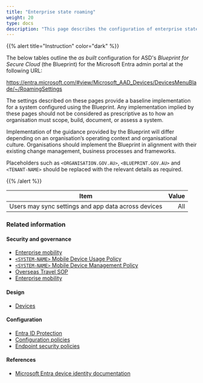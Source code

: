 ```yaml
---
title: "Enterprise state roaming"
weight: 20
type: docs
description: "This page describes the configuration of enterprise state roaming within Microsoft Entra ID associated with systems built according to the guidance provided by ASD's Blueprint for Secure Cloud."
---
```


{{% alert title="Instruction" color="dark" %}}

The below tables outline the _as built_ configuration for ASD's _Blueprint for Secure Cloud_ (the Blueprint) for the Microsoft Entra admin portal at the following URL:

<https://entra.microsoft.com/#view/Microsoft_AAD_Devices/DevicesMenuBlade/~/RoamingSettings>

The settings described on these pages provide a baseline implementation for a system configured using the Blueprint. Any implementation implied by these pages should not be considered as prescriptive as to how an organisation must scope, build, document, or assess a system.

Implementation of the guidance provided by the Blueprint will differ depending on an organisation’s operating context and organisational culture. Organisations should implement the Blueprint in alignment with their existing change management, business processes and frameworks.

Placeholders such as `<ORGANISATION.GOV.AU>`, `<BLUEPRINT.GOV.AU>` and `<TENANT-NAME>` should be replaced with the relevant details as required.

{{% /alert %}}

| Item                                                | Value |
| --------------------------------------------------- | ----: |
| Users may sync settings and app data across devices |   All |

### Related information

#### Security and governance

- [Enterprise mobility](/security-and-governance/system-security-plan/enterprise-mobility)
- [`<SYSTEM-NAME>` Mobile Device Usage Policy](/security-and-governance/policies)
- [`<SYSTEM-NAME>` Mobile Device Management Policy](/security-and-governance/policies)
- [Overseas Travel SOP](/security-and-governance/general-documentation)
- [Enterprise mobility](/security-and-governance/system-security-plan/enterprise-mobility)

#### Design

- [Devices](/design/platform/identity/devices)

#### Configuration

- [Entra ID Protection](/configuration/entra-id/protection)
- [Configuration policies](/configuration/intune/devices/configuration-policies)
- [Endpoint security policies](/configuration/defender/endpoints/configuration-management/endpoint-security-policies)

#### References

- [Microsoft Entra device identity documentation](https://learn.microsoft.com/entra/identity/devices)
